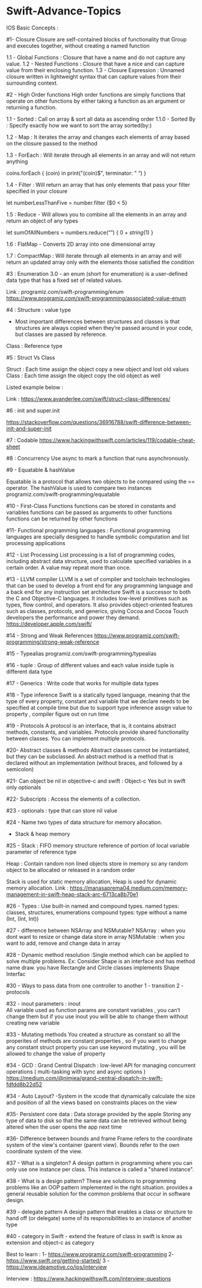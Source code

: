 # Swift-Advance-Topics

IOS Basic Concepts : 


#1- Closure 
Closure are self-contained blocks of functionality that Group and executes together, without creating a named function

1.1 - Global Functions : Closure that have a name and do not capture any value.
1.2 - Nested Functions : Closure that have a nice and can capture value from their enclosing function. 
1.3 - Closure Expression : Unnamed closure written in lightweight syntax that can capture values from their surrounding context.


#2 - High Order functions
High order functions are simply functions that operate on other functions by either taking a function as an argument or returning a function. 


1.1 - Sorted : Call on array & sort all data as ascending order 
1.1.0 - Sorted By : Specify exactly how we want to sort the array sorted(by:)

1.2 - Map : It iterates the array and changes each elements of array based on the closure passed to the method 

1.3 - ForEach : Will iterate through all elements in an array and will not return anything  

coins.forEach { (coin) in 
	print("\(coin)$", terminator: " “) 
}


1.4 - Filter : Will return an array that has only elements that pass your filter specified in your closure

let numberLessThanFive = number.filter {$0 < 5}


1.5 : Reduce - Will allows you to combine all the elements in an array and return an object of any types
 
let sumOfAllNumbers = numbers.reduce(“”) { $0 + string ($1) }

1.6 : FlatMap - Converts 2D array into one dimensional array 

1.7 : CompactMap : Will iterate through all elements in an array and will return an updated array only with the elements those satisfied the condition


#3 : Enumeration 
3.0 - an enum (short for enumeration) is a user-defined data type that has a fixed set of related values.


Link : programiz.com/swift-programming/enum
https://www.programiz.com/swift-programming/associated-value-enum


#4 : Structure : value type
- Most important differences between structures and classes is that structures are always copied when they’re passed around in your code, but classes are passed by reference.

Class : Reference type 

#5 : Struct Vs Class

Struct : Each time assign the object copy a new object and lost old values
Class : Each time assign the object copy the old object as well 

Listed example below : 

Link : https://www.avanderlee.com/swift/struct-class-differences/




#6 : init and super.init

https://stackoverflow.com/questions/36916788/swift-difference-between-init-and-super-init



#7 : Codable 
https://www.hackingwithswift.com/articles/119/codable-cheat-sheet


#8 : Concurrency 
Use async to mark a function that runs asynchronously.



#9 - Equatable & hashValue 

Equatable is a protocol that allows two objects to be compared using the == operator. The hashValue is used to compare two instances
programiz.com/swift-programming/equatable 

#10 - First-Class Functions
functions can be stored in constants and variables
functions can be passed as arguments to other functions
functions can be returned by other functions

#11- Functional programming languages : 
Functional programming languages are specially designed to handle symbolic computation and list processing applications

#12 - List Processing
List processing is a list of programming codes, including abstract data structure, used to calculate specified variables in a certain order. A value may repeat more than once.


#13 - LLVM compiler 
LLVM is a set of compiler and toolchain technologies that can be used to develop a front end for any programming language and a back end for any instruction set architecture
Swift is a successor to both the C and Objective-C languages. It includes low-level primitives such as types, flow control, and operators. It also provides object-oriented features such as classes, protocols, and generics, giving Cocoa and Cocoa Touch developers the performance and power they demand.
https://developer.apple.com/swift/



#14 - Strong and Weak References
https://www.programiz.com/swift-programming/strong-weak-reference


#15 - Typealias
programiz.com/swift-programming/typealias


#16 - tuple : 
Group of different values and each value inside tuple is different data type 

#17 - Generics : 
Write code that works for multiple data types


#18 - Type inference
Swift is a statically typed language, meaning that the type of every property, constant and variable that we declare needs to be specified at compile time but due to support type inference assign value to property , compiler figure out on run time 

#19 - Protocols
A protocol is an interface, that is, it contains abstract methods, constants, and variables. Protocols provide shared functionality between classes. You can implement multiple protocols.

#20- Abstract classes & methods
Abstract classes cannot be instantiated, but they can be subclassed. An abstract method is a method that is declared without an implementation (without braces, and followed by a semicolon)

#21- Can object be nil in objective-c and swift : Object-c Yes but in swift only optionals 

#22- Subscripts : Access the elements of a collection.


#23 - optionals : type that can store nil value


#24 - Name two types of data structure for memory allocation.
- Stack & heap memory 


#25 - Stack : FIFO memory structure
reference of portion of local variable 
parameter of reference type  ﻿ ﻿

Heap : 
Contain random non lined objects store in memory so any random object to be allocated or released in a random order  

Stack is used for static memory allocation, Heap is used for dynamic memory allocation.
Link : https://manasaprema04.medium.com/memory-management-in-swift-heap-stack-arc-6713ca8b70e1

#26 - Types : Use built-in named and compound types.
named types: classes, structures, enumerations
compound types: type without a name (Int, (Int, Int))

#27 - difference between NSArray and NSMutable?
NSArray : when you dont want to resize or change data store in array
NSMutable : when you want to add, remove and change data in array 


#28 - Dynamic method resolution   :Single method which can be applied to solve multiple problems. 
Ex: Consider Shape is an interface and has method name draw. you have Rectangle and Circle classes implements Shape Interfac

#30 - Ways to pass data from one controller to another 
1 - transition 
2 - protocols 

#32 - inout parameters : inout	
All variable used as function params are constant variables , you can’t change them but if you use inout you will be able to change them without creating new variable 

#33 - Mutating methods
You created a structure as constant so all the properites of methods are constant properties , so if you want to change any constant struct property you can use keyword mutating , you will be allowed to change the value of property 

#34 - GCD : Grand Central Dispatch : low-level API for managing concurrent operations ( multi-tasking with sync and async options ) 
https://medium.com/@nimjea/grand-central-dispatch-in-swift-fdfdd8b22d52

#34 - Auto Layout? 
-System in the xcode that dynamically calculate the size and position of all the views based on constraints places on the view 

#35- Persistent core data : Data storage provided by the apple
Storing any type of data to disk so that the same data can be retrieved without being altered when the user opens the app next time

#36- Difference between bounds and frame
Frame refers to the coordinate system of the view's container (parent view). Bounds refer to the own coordinate system of the view.


#37 - What is a singleton?
A design pattern in programming where you can only use one instance per class. This instance is called a "shared instance".


#38 - What is a design pattern?
These are solutions to programming problems like an OOP pattern implemented in the right situation.
provides a general reusable solution for the common problems that occur in software design.


#39 - delegate pattern
A design pattern that enables a class or structure to hand off (or delegate) some of its responsibilities to an instance of another type


#40 -  category in Swift - extend the feature of class in swift is know as extension and object-c as category 

Best to learn : 
1- https://www.programiz.com/swift-programming
2- https://www.swift.org/getting-started/
3 - https://www.ideamotive.co/ios/interview


Interview : 
https://www.hackingwithswift.com/interview-questions

